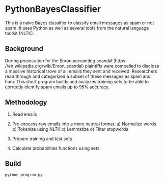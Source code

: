 # PythonBayesClassifier

This is a naive Bayes classifier to classify email messages as spam or not spam. It uses Python as well as several tools from
the natural language toolkit (NLTK). 

## Background

During prosecution for the Enron accounting scandal (https:
//en.wikipedia.org/wiki/Enron_scandal) plaintiffs were compelled to disclose a massive historical
trove of all emails they sent and received. Researchers read through and categorized a subset of these messages
as spam and ham. This short program builds and analyzes training sets to be able to correctly identify 
spam emails up to 95% accuracy.

## Methodology

1. Read emails

2. Pre-process raw emails into a more neutral format.
a) Normalize words
b) Tokenize using NLTK
c) Lemmatize 
d) Filter stopwords

3. Prepare training and test sets

4. Calculate probabilities functions using sets

## Build

```bash
python program.py
```
